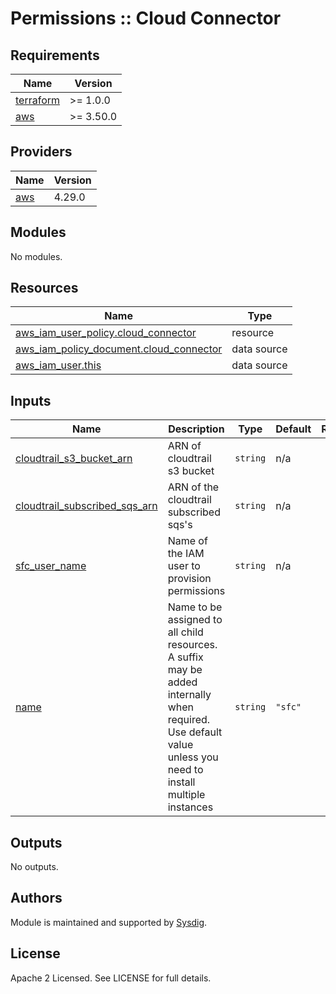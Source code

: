 # Permissions :: Cloud Connector

<!-- BEGINNING OF PRE-COMMIT-TERRAFORM DOCS HOOK -->
## Requirements

| Name | Version |
|------|---------|
| <a name="requirement_terraform"></a> [terraform](#requirement\_terraform) | >= 1.0.0 |
| <a name="requirement_aws"></a> [aws](#requirement\_aws) | >= 3.50.0 |

## Providers

| Name | Version |
|------|---------|
| <a name="provider_aws"></a> [aws](#provider\_aws) | 4.29.0 |

## Modules

No modules.

## Resources

| Name | Type |
|------|------|
| [aws_iam_user_policy.cloud_connector](https://registry.terraform.io/providers/hashicorp/aws/latest/docs/resources/iam_user_policy) | resource |
| [aws_iam_policy_document.cloud_connector](https://registry.terraform.io/providers/hashicorp/aws/latest/docs/data-sources/iam_policy_document) | data source |
| [aws_iam_user.this](https://registry.terraform.io/providers/hashicorp/aws/latest/docs/data-sources/iam_user) | data source |

## Inputs

| Name | Description | Type | Default | Required |
|------|-------------|------|---------|:--------:|
| <a name="input_cloudtrail_s3_bucket_arn"></a> [cloudtrail\_s3\_bucket\_arn](#input\_cloudtrail\_s3\_bucket\_arn) | ARN of cloudtrail s3 bucket | `string` | n/a | yes |
| <a name="input_cloudtrail_subscribed_sqs_arn"></a> [cloudtrail\_subscribed\_sqs\_arn](#input\_cloudtrail\_subscribed\_sqs\_arn) | ARN of the cloudtrail subscribed sqs's | `string` | n/a | yes |
| <a name="input_sfc_user_name"></a> [sfc\_user\_name](#input\_sfc\_user\_name) | Name of the IAM user to provision permissions | `string` | n/a | yes |
| <a name="input_name"></a> [name](#input\_name) | Name to be assigned to all child resources. A suffix may be added internally when required. Use default value unless you need to install multiple instances | `string` | `"sfc"` | no |

## Outputs

No outputs.
<!-- END OF PRE-COMMIT-TERRAFORM DOCS HOOK -->

## Authors

Module is maintained and supported by [Sysdig](https://sysdig.com).

## License

Apache 2 Licensed. See LICENSE for full details.
